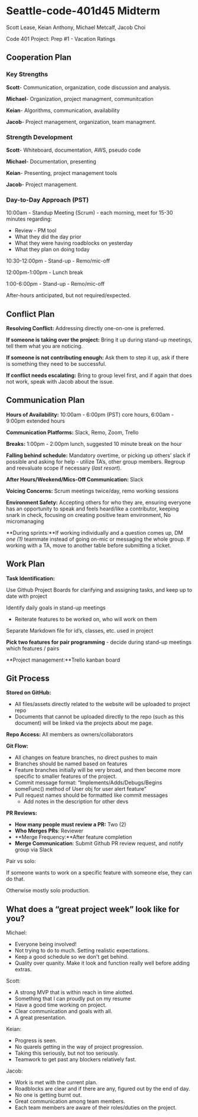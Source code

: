 # Seattle-code-401d45 Midterm

Scott Lease, Keian Anthony, Michael Metcalf, Jacob Choi

Code 401 Project: Prep #1 - Vacation Ratings

## Cooperation Plan

### Key Strengths

**Scott**- Communication, organization, code discussion and analysis.

**Michael**- Organization, project managment, communitcation

**Keian**- Algorithms, communication, availability

**Jacob**- Project management, organization, team managment.

### Strength Development

**Scott**- Whiteboard, documentation, AWS, pseudo code

**Michael**- Documentation, presenting

**Keian**- Presenting, project management tools

**Jacob**- Project management.

### Day-to-Day Approach (PST)

10:00am - Standup Meeting (Scrum) - each morning, meet for 15-30 minutes regarding:

* Review - PM tool
* What they did the day prior
* What they were having roadblocks on yesterday
* What they plan on doing today

10:30-12:00pm - Stand-up - Remo/mic-off

12:00pm-1:00pm - Lunch break

1:00-6:00pm - Stand-up - Remo/mic-off

After-hours anticipated, but not required/expected.

## Conflict Plan

**Resolving Conflict:** Addressing directly one-on-one is preferred.

**If someone is taking over the project:** Bring it up during stand-up meetings, tell them what you are noticing.

**If someone is not contributing enough:** Ask them to step it up, ask if there is something they need to be successful.

**If conflict needs escalating:** Bring to group level first, and if again that does not work, speak with Jacob about the issue.

## Communication Plan

**Hours of Availability:** 10:00am - 6:00pm (PST) core hours, 6:00am - 9:00pm extended hours

**Communication Platforms:** Slack, Remo, Zoom, Trello

**Breaks:** 1:00pm - 2:00pm lunch, suggested 10 minute break on the hour

**Falling behind schedule:** Mandatory overtime, or picking up others’ slack if possible and asking for help - utilize TA’s, other group members. Regroup and reevaluate scope if necessary (_last resort_).

**After Hours/Weekend/Mics-Off Communication:** Slack

**Voicing Concerns:** Scrum meetings twice/day, remo working sessions

**Environment Safety:** Accepting others for who they are, ensuring everyone has an opportunity to speak and feels heard/like a contributor, keeping snark in check, focusing on creating positive team environment, No micromanaging

**During sprints:**If working individually and a question comes up, DM _one (1)_ teammate instead of going on-mic or messaging the whole group. If working with a TA, move to another table before submitting a ticket.

## Work Plan

**Task Identification:**

Use Github Project Boards for clarifying and assigning tasks, and keep up to date with project

Identify daily goals in stand-up meetings

* Reiterate features to be worked on, who will work on them

Separate Markdown file for id’s, classes, etc. used in project

**Pick two features for pair programming** - decide during stand-up meetings which features / pairs

**Project management:**Trello kanban board

## Git Process

**Stored on GitHub:**

* All files/assets directly related to the website will be uploaded to project repo
* Documents that cannot be uploaded directly to the repo (such as this document) will be linked via the projects about me page.

**Repo Access:** All members as owners/collaborators

**Git Flow:**

* All changes on feature branches, no direct pushes to main
* Branches should be named based on features
* Feature branches initially will be very broad, and then become more specific to smaller features of the project.
* Commit message format: “Implements/Adds/Debugs/Begins someFunc() method of User obj for user alert feature”
* Pull request names should be formatted like commit messages
  * Add notes in the description for other devs

**PR Reviews:**

* **How many people must review a PR:** Two (2)
* **Who Merges PRs**: Reviewer
* **Merge Frequency:**After feature completion
* **Merge Communication**: Submit Github PR review request, and notify group via Slack

Pair vs solo:

If someone wants to work on a specific feature with someone else, they can do that.

Otherwise mostly solo production.

## What does a “great project week” look like for you?

Michael:

* Everyone being involved!
* Not trying to do to much. Setting realistic expectations.
* Keep a good schedule so we don't get behind.
* Quality over quanity. Make it look and function really well before adding extras.

Scott:

* A strong MVP that is within reach in time alotted.
* Something that I can proudly put on my resume
* Have a good time working on project.
* Clear communication and goals with all.
* A great presentation.

Keian:

* Progress is seen.
* No quarels getting in the way of project progression.
* Taking this seriously, but not too seriously.
* Teamwork to get past any blockers relatively fast.

Jacob:

* Work is met with the current plan.
* Roadblocks are clear and if there are any, figured out by the end of day.
* No one is getting burnt out.
* Great communication among team members.
* Each team members are aware of their roles/duties on the project.
